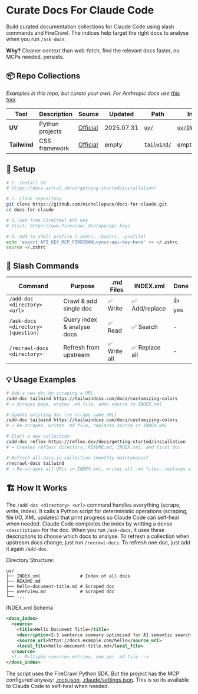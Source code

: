 # Curate Docs For Claude Code

Build curated documentation collections for Claude Code using slash commands and FireCrawl. The indices help target the right docs to analyse when you run `/ask-docs`.

**Why?** Cleaner context than web-fetch, find the relevant docs faster, no MCPs needed, persists.

## 📦 Repo Collections

*Examples in this repo, but curate your own. For Anthropic docs use [this tool](https://github.com/ericbuess/claude-code-docs).*

| Tool | Description | Source | Updated | Path | Index |
|------|-------------|--------|---------|------|-------|
| **UV** | Python projects | [Official](https://docs.astral.sh/uv/) | 2025.07.31 | [`uv/`](uv/) | [`uv/INDEX.xml`](uv/INDEX.xml) |
| **Tailwind** | CSS framework | [Official](https://tailwindcss.com/docs/) | empty | [`tailwind/`](tailwind/) | empty |

## 🚀 Setup

```bash
# 1. Install UV
# https://docs.astral.sh/uv/getting-started/installation/

# 2. Clone repository
git clone https://github.com/michellepace/docs-for-claude.git
cd docs-for-claude

# 3. Get free FireCrawl API key
# Visit: https://www.firecrawl.dev/app/api-keys

# 4. Add to shell profile (.zshrc, .bashrc, .profile)
echo 'export API_KEY_MCP_FIRECRAWL=your-api-key-here' >> ~/.zshrc
source ~/.zshrc
```

## 📖 Slash Commands

| Command | Purpose | .md Files | INDEX.xml | Done |
|---------|---------|-----------|-----------|------|
| `/add-doc <directory> <url>` | Crawl & add single doc | ✅ Write | ✅ Add/replace | 👍 yes |
| `/ask-docs <directory> [question]` | Query index & analyse docs | ✅ Read | ✅ Search | - |
| `/recrawl-docs <directory>` | Refresh from upstream | ✅ Write all | ✅ Replace all | - |

## 💡 Usage Examples

```bash
# Add a new doc by scraping a URL
/add-doc tailwind https://tailwindcss.com/docs/customizing-colors
# → Scrapes page, writes .md file, adds source to INDEX.xml

# Update existing doc (re-scrape same URL)
/add-doc tailwind https://tailwindcss.com/docs/customizing-colors
# → Re-scrapes, writes .md file, replaces source in INDEX.xml

# Start a new collection
/add-doc reflex https://reflex.dev/docs/getting-started/installation
# → Creates reflex/ directory, README.md, INDEX.xml, and first doc

# Refresh all docs in collection (monthly maintenance)
/recrawl-docs tailwind
# → Re-scrapes all URLs in INDEX.xml, writes all .md files, replaces all sources
```

## 🏗️ How It Works

The `/add-doc <directory> <url>` command handles everything (scrape, write, index). It calls a Python script for deterministic operations (scraping, file I/O, XML updates) that print progress so Claude Code can self-heal when needed. Claude Code completes the index by writting a dense `<description>` for the doc. When you run `/ask-docs`, it uses these descriptions to choose which docs to analyse. To refresh a collection when upstream docs change, just run `/recrawl-docs`. To refresh one doc, just add it again `/add-doc`.

Directory Structure:

```text
uv/
├── INDEX.xml               # Index of all docs
├── README.md
├── hello-document-title.md # Scraped doc
├── overview.md             # Scraped doc
└── ...
```

INDEX.xml Schema

```xml
<docs_index>
  <source>
    <title>Hello Document Title</title>
    <description>2-3 sentence summary optimised for AI semantic search...</description>
    <source_url>https://docs.example.com/hello</source_url>
    <local_file>hello-document-title.md</local_file>
  </source>
  <!-- Multiple <source> entries, one per .md file -->
</docs_index>
```

The script uses the FireCrawl Python SDK. But the project has the MCP configured anyway: [.mcp.json](.mcp.json), [.claude/settings.json](.claude/settings.json). This is so its available to Claude Code to self-heal when needed.
